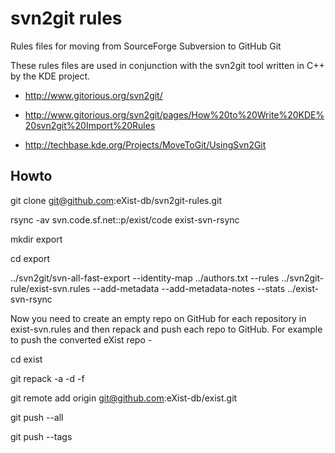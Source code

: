 svn2git rules
==============

Rules files for moving from SourceForge Subversion to GitHub Git

These rules files are used in conjunction with the svn2git tool written in C++ by the KDE project.

* http://www.gitorious.org/svn2git/

* http://www.gitorious.org/svn2git/pages/How%20to%20Write%20KDE%20svn2git%20Import%20Rules

* http://techbase.kde.org/Projects/MoveToGit/UsingSvn2Git

Howto
-----
git clone git@github.com:eXist-db/svn2git-rules.git

rsync -av svn.code.sf.net::p/exist/code exist-svn-rsync

mkdir export

cd export

../svn2git/svn-all-fast-export --identity-map ../authors.txt --rules ../svn2git-rule/exist-svn.rules --add-metadata --add-metadata-notes --stats ../exist-svn-rsync


Now you need to create an empty repo on GitHub for each repository in exist-svn.rules and then repack and push each repo to GitHub. For example to push the converted eXist repo -

cd exist

git repack -a -d -f

git remote add origin git@github.com:eXist-db/exist.git

git push --all

git push --tags
